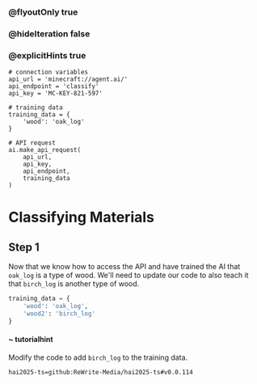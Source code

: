 ### @flyoutOnly true
### @hideIteration false
### @explicitHints true

```python-template
# connection variables
api_url = 'minecraft://agent.ai/'
api_endpoint = 'classify'
api_key = 'MC-KEY-821-597'
 
# training data
training_data = {
    'wood': 'oak_log'
}
 
# API request
ai.make_api_request(
    api_url,
    api_key,
    api_endpoint,
    training_data
)

```

# Classifying Materials

## Step 1
Now that we know how to access the API and have trained the AI that `oak_log` is a type of wood. We'll need to update our code to also teach it that `birch_log` is another type of wood.

```python
training_data = {
    'wood': 'oak_log',
    'wood2': 'birch_log'
}
```
#### ~ tutorialhint 
Modify the code to add `birch_log` to the training data.


```package
hai2025-ts=github:ReWrite-Media/hai2025-ts#v0.0.114
```
